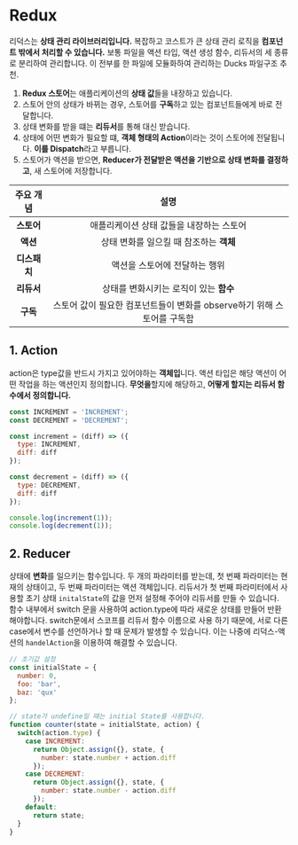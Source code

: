 # Redux
리덕스는 **상태 관리 라이브러리입니다.** 복잡하고 코스트가 큰 상태 관리 로직을 **컴포넌트 밖에서 처리할 수 있습니다.** 보통 파일을 액션 타입, 액션 생성 함수, 리듀서의 세 종류로 분리하여 관리합니다. 이 전부를 한 파일에 모듈화하여 관리하는 Ducks 파일구조 추천. 
<br> 

1. **Redux 스토어**는 애플리케이션의 **상태 값**들을 내장하고 있습니다. 
2. 스토어 안의 상태가 바뀌는 경우, 스토어를 **구독**하고 있는 컴포넌트들에게 바로 전달합니다.
3. 상태 변화를 받을 떄는 **리듀서**를 통해 대신 받습니다.
4. 상태에 어떤 변화가 필요할 떄, **객체 형태의 Action**이라는 것이 스토어에 전달됩니다. **이를 Dispatch**라고 부릅니다.
5. 스토어가 액션을 받으면, **Reducer가 전달받은 액션을 기반으로 상태 변화를 결정하고**, 새 스토어에 저장합니다.

|주요 개념|설명|
|:----:|:----:|
|**스토어**|애플리케이션 상태 값들을 내장하는 스토어|
|**액션**|상태 변화를 일으킬 때 참조하는 **객체**|
|**디스패치**|액션을 스토어에 전달하는 행위|
|**리듀서**|상태를 변화시키는 로직이 있는 **함수**|
|**구독**|스토어 값이 필요한 컴포넌트들이 변화를 observe하기 위해 스토어를 구독함|


## 1. Action
action은 type값을 반드시 가지고 있어야하는 **객체입**니다. 액션 타입은 해당 액션이 어떤 작업을 하는 액션인지 정의합니다. **무엇을**할지에 해당하고, **어떻게 할지는 리듀서 함수에서 정의합니다.**
```js
const INCREMENT = 'INCREMENT';
const DECREMENT = 'DECREMENT';

const increment = (diff) => ({
  type: INCREMENT,
  diff: diff
});

const decrement = (diff) => ({
  type: DECREMENT,
  diff: diff
});

console.log(increment(1));
console.log(decrement(1));
```

## 2. Reducer
상태에 **변화**를 일으키는 함수입니다. 두 개의 파라미터를 받는데, 첫 번째 파라미터는 현재의 상태이고, 두 번째 파라미터는 액션 객체입니다. 리듀서가 첫 번째 파라미터에서 사용할 초기 상태 `initalState`의 값을 먼저 설정해 주어야 리듀서를 만들 수 있습니다. <br> 함수 내부에서 switch 문을 사용하여 action.type에 따라 새로운 상태를 만들어 반환해야합니다. switch문에서 스코프를 리듀서 함수 이름으로 사용 하기 때문에, 서로 다른 case에서 변수를 선언하거나 할 때 문제가 발생할 수 있습니다. 이는 나중에 리덕스-액션의 `handelAction`을 이용하여 해결할 수 있습니다.

```js
// 초기값 설정
const initialState = {
  number: 0,
  foo: 'bar',
  baz: 'qux'
};

// state가 undefine일 떄는 initial State를 사용합니다.
function counter(state = initialState, action) {
  switch(action.type) {
    case INCREMENT:
      return Object.assign({}, state, {
        number: state.number + action.diff
      });
    case DECREMENT:
      return Object.assign({}, state, {
        number: state.number - action.diff
      });
    default:
      return state;
  }
}
```
